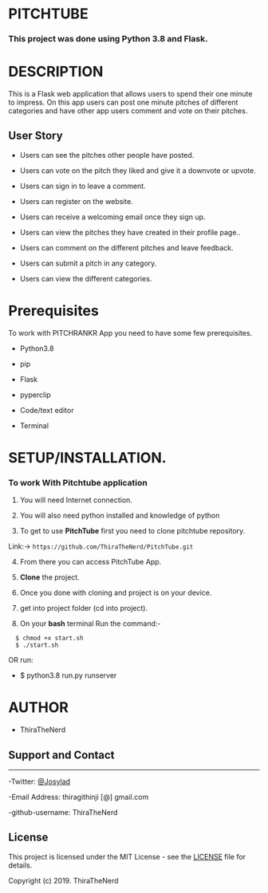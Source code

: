 # PITCHTUBE

### **This project was done using Python 3.8  and Flask.** 


# DESCRIPTION

This is a Flask web application that allows users to spend their one minute to impress. On this app users can post one minute pitches of different categories and have other app users comment and vote on their pitches.

## User Story

- Users can see the pitches other people have posted.

- Users can vote on the pitch they liked and give it a downvote or upvote.

- Users can sign in to leave a comment.

- Users can register on the website.

- Users can receive a welcoming email once they sign up.

- Users can view the pitches they have created in their profile page..

- Users can comment on the different pitches and leave feedback. 

- Users can submit a pitch in any category. 

- Users can view the different categories. 



# Prerequisites

To work with PITCHRANKR App you need to have some few prerequisites.

- Python3.8

- pip

- Flask 

- pyperclip

- Code/text editor

- Terminal


# **SETUP/INSTALLATION.**

### **To work With Pitchtube application**

1. You will need Internet connection.

2. You will also need python installed and knowledge of python

3. To get to use **PitchTube** first you need to clone pitchtube repository. 

Link:-> ```https://github.com/ThiraTheNerd/PitchTube.git```

4. From there you can access PitchTube App.

5. **Clone** the project.

6. Once you done with cloning and project is on your device.

7. get into project folder (cd into project).

8. On your **bash** terminal Run the command:- 

```
  $ chmod +x start.sh
  $ ./start.sh
```
OR run: 
* $ python3.8 run.py runserver


# AUTHOR

* ThiraTheNerd

## Support and Contact
---

-Twitter: [@Josylad](https://twitter.com/thiragithinji/)


-Email Address: thiragithinji [@] gmail.com

-github-username: ThiraTheNerd

## License
This project is licensed under the MIT License - see the [LICENSE](LICENSE) file for details.

Copyright (c) 2019. ThiraTheNerd